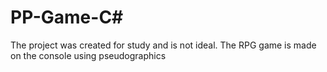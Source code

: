 # PP-Game-C#
The project was created for study and is not ideal. The RPG game is made on the console using pseudographics
